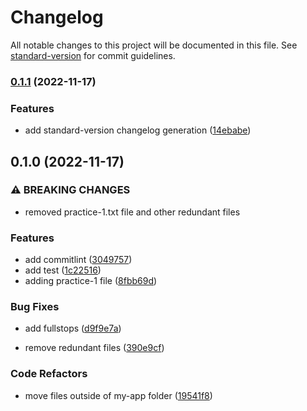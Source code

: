# Changelog

All notable changes to this project will be documented in this file. See [standard-version](https://github.com/conventional-changelog/standard-version) for commit guidelines.

### [0.1.1](https://github.com/NitZero44/Changelog-practice/compare/v0.1.0...v0.1.1) (2022-11-17)


### Features

* add standard-version changelog generation ([14ebabe](https://github.com/NitZero44/Changelog-practice/commits/14ebabe71ddcba125c1a1b9e18f8e9178da26ea7))

## 0.1.0 (2022-11-17)


### ⚠ BREAKING CHANGES

* removed practice-1.txt file and other redundant files

### Features

* add commitlint ([3049757](https://github.com/mokkapps/changelog-generator-demo/commits/30497572b09c126b2e32004f6a620feedc83463e))
* add test ([1c22516](https://github.com/mokkapps/changelog-generator-demo/commits/1c22516f45a96f03ffa8c43e8d4f20a425dc6953))
* adding practice-1 file ([8fbb69d](https://github.com/mokkapps/changelog-generator-demo/commits/8fbb69da567db4a94ef53ca8e17b22150fc5585b))


### Bug Fixes

* add fullstops ([d9f9e7a](https://github.com/mokkapps/changelog-generator-demo/commits/d9f9e7a1291c74080da4f2023a487fce51078820))


* remove redundant files ([390e9cf](https://github.com/mokkapps/changelog-generator-demo/commits/390e9cf6101b363e270c911b548b3938fcd7c334))


### Code Refactors

* move files outside of my-app folder ([19541f8](https://github.com/mokkapps/changelog-generator-demo/commits/19541f8ca646ea86bf2fb1549a2fc06264ad3292))
